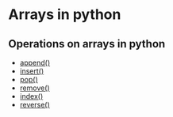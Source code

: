 # Arrays in python

## Operations on arrays in python
- [append()]()
- [insert()]()
- [pop()]()
- [remove()]()
- [index()]()
- [reverse()]()
